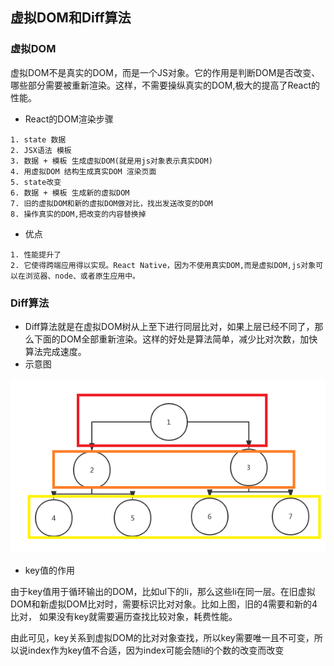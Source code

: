 ## 虚拟DOM和Diff算法

### 虚拟DOM

虚拟DOM不是真实的DOM，而是一个JS对象。它的作用是判断DOM是否改变、哪些部分需要被重新渲染。这样，不需要操纵真实的DOM,极大的提高了React的性能。

* React的DOM渲染步骤

```
1. state 数据
2. JSX语法 模板
3. 数据 + 模板 生成虚拟DOM(就是用js对象表示真实DOM)
4. 用虚拟DOM 结构生成真实DOM 渲染页面
5. state改变
6. 数据 + 模板 生成新的虚拟DOM
7. 旧的虚拟DOM和新的虚拟DOM做对比，找出发送改变的DOM
8. 操作真实的DOM,把改变的内容替换掉
```

* 优点

```
1. 性能提升了
2. 它使得跨端应用得以实现。React Native，因为不使用真实DOM,而是虚拟DOM,js对象可以在浏览器、node、或者原生应用中。
```

### Diff算法

* Diff算法就是在虚拟DOM树从上至下进行同层比对，如果上层已经不同了，那么下面的DOM全部重新渲染。这样的好处是算法简单，减少比对次数，加快算法完成速度。
* 示意图

![DOM Diff](./src/images/DOM_Diff.jpg)

* key值的作用

由于key值用于循环输出的DOM，比如ul下的li，那么这些li在同一层。在旧虚拟DOM和新虚拟DOM比对时，需要标识比对对象。比如上图，旧的4需要和新的4比对，
如果没有key就需要遍历查找比较对象，耗费性能。

由此可见，key关系到虚拟DOM的比对对象查找，所以key需要唯一且不可变，所以说index作为key值不合适，因为index可能会随li的个数的改变而改变
